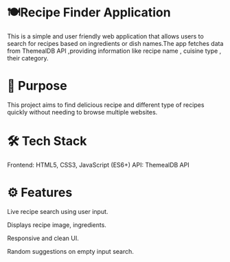 
# 🍽️Recipe Finder Application 
This is a simple and user friendly web application
that allows users to search for recipes based on ingredients or dish names.The app fetches data  from ThemealDB API ,providing information like recipe name , cuisine type , their category.

# 🚀 Purpose
This project aims to find delicious recipe and different type of recipes quickly without needing to browse multiple websites.

# 🛠️ Tech Stack
Frontend: HTML5, CSS3, JavaScript (ES6+)
API: ThemealDB API

# ⚙️ Features
Live recipe search using user input.

Displays recipe image, ingredients.

Responsive and clean UI.

Random suggestions on empty input search.


